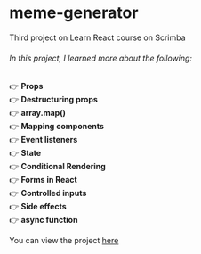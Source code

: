 # meme-generator
Third project on Learn React course on Scrimba

###### In this project, I learned more about the following:


👉 **Props<br>**
👉 **Destructuring props<br>**
👉 **array.map()<br>**
👉 **Mapping components<br>**
👉 **Event listeners<br>**
👉 **State<br>**
👉 **Conditional Rendering<br>**
👉 **Forms in React<br>**
👉 **Controlled inputs<br>**
👉 **Side effects<br>**
👉 **async function<br>**

You can view the project [here](https://scrimba-memegenerator.netlify.app/)

